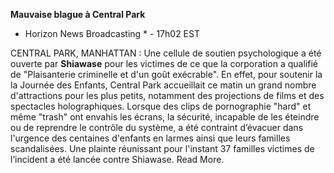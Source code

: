 ﻿**Mauvaise blague à Central Park**
* Horizon News Broadcasting * - 17h02 EST

CENTRAL PARK, MANHATTAN : Une cellule de soutien psychologique a été ouverte par **Shiawase** pour les victimes de ce que la corporation a qualifié de "Plaisanterie criminelle et d'un goût exécrable". En effet, pour soutenir la la Journée des Enfants, Central Park accueillait ce matin un grand nombre d'attractions pour les plus petits, notamment des projections de films et des spectacles holographiques. Lorsque des clips de pornographie "hard" et même "trash" ont envahis les écrans, la sécurité, incapable de les éteindre ou de reprendre le contrôle du système, a été contraint d’évacuer dans l'urgence des centaines d'enfants en larmes ainsi que leurs familles scandalisées. Une plainte réunissant pour l'instant 37 familles victimes de l’incident a été lancée contre Shiawase. Read More.